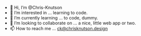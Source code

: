 - 👋  Hi, I’m @Chris-Knutson
- 👀  I’m interested in ... learning to code.
- 🌱  I’m currently learning ... to code, dummy.
- 💞️  I’m looking to collaborate on ... a nice, little web app or two.
- 📫  How to reach me ... ck@chrisknutson.design

<!---
Chris-Knutson/Chris-Knutson is a ✨ special ✨ repository because its `README.md` (this file) appears on your GitHub profile.
You can click the Preview link to take a look at your changes.
--->
